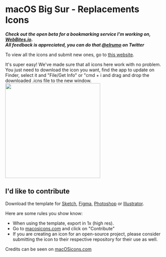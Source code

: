 # macOS Big Sur - Replacements Icons
***Check out the open beta for a bookmarking service I'm working on, [WebBites.io](https://bit.ly/elias-webbites).
<br>
All feedback is appreciated, you can do that [@elrumo](https://bit.ly/elias-twitter) on Twitter***


To view all the icons and submit new ones, go to [this website](https://macosicons.com).

It's super easy! We've made sure that all icons here work with no problem. You just need to download the icon you want, find the app to update on Finder, select it and "File/Get Info" or "cmd + i and drag and drop the downloaded .icns file to the new window.
<br>
<img style="text-align: left" src="https://i.imgur.com/0Vj6sFS.png" width="300">

## I'd like to contribute
Download the template for [Sketch](https://github.com/elrumo/macOS_Big_Sur_icons_replacements/raw/master/design/Template-Icon-App.sketch), [Figma](https://github.com/elrumo/macOS_Big_Sur_icons_replacements/raw/master/design/Template-Icon-App.fig), [Photoshop](https://github.com/elrumo/macOS_Big_Sur_icons_replacements/raw/master/design/Template-Icon-App.psd) or [Illustrator](https://github.com/elrumo/macOS_Big_Sur_icons_replacements/raw/master/design/Template-Icon-App.ai).

Here are some rules you show know:

- When using the template, export in 1x (high res).
- Go to [macosicons.com](https://macosicons.com/) and click on "Contribute"
- If you are creating an icon for an open-source project, please consider submitting the icon to their respective repository for their use as well.

Credits can be seen on [macOSicons.com](https://macosicons.com/)

